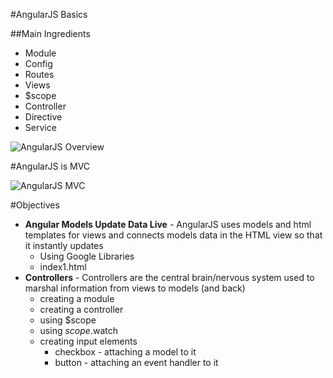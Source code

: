 #AngularJS Basics

##Main Ingredients
* Module
* Config
* Routes
* Views
* $scope
* Controller
* Directive
* Service

![AngularJS Overview](http://i39.photobucket.com/albums/e188/ahuimanu/AngularJSOverview_zpswsloarmz.png "AngularJS Overview")

#AngularJS is MVC

![AngularJS MVC](http://i39.photobucket.com/albums/e188/ahuimanu/angularjs_mvc_zpsrp7ya4fy.jpg "AngularJS MVC")

#Objectives

* **Angular Models Update Data Live** - AngularJS uses models and html templates for views and connects models data in the HTML view so that it instantly updates
  * Using Google Libraries
  * index1.html
* **Controllers** - Controllers are the central brain/nervous system used to marshal information from views to models (and back)
  * creating a module
  * creating a controller
  * using $scope
  * using $scope.$watch
  * creating input elements
    * checkbox - attaching a model to it
    * button - attaching an event handler to it



